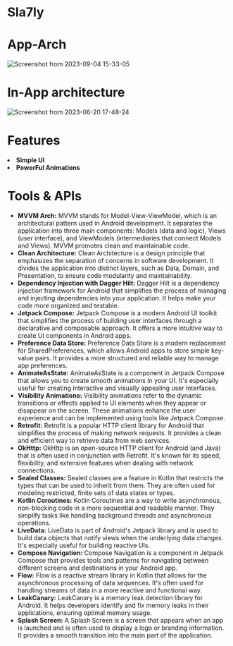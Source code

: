 # Sla7ly

  
# App-Arch
![Screenshot from 2023-09-04 15-33-05](https://github.com/sala7ly/Sla7ly/assets/72602749/9c93a8e1-2074-40f1-afb2-58cc15931945)


# In-App architecture
![Screenshot from 2023-06-20 17-48-24](https://github.com/ahmed-faroukk/AlalmiyaAlhura-Task/assets/72602749/cd582dec-d31f-41e1-b545-1c329e69940f)

# Features
<li>
  <strong>Simple UI</strong>
</li>
<li>
  <strong>  PowerFul Animations </strong>
    </li>

# Tools & APIs
<ul>
    <li>
      <strong>MVVM Arch:</strong>
      MVVM stands for Model-View-ViewModel, which is an architectural pattern used in Android development. It separates the application into three main components: Models (data and logic), Views (user interface), and ViewModels (intermediaries that connect Models and Views). MVVM promotes clean and maintainable code.
    </li>
    <li>
      <strong>Clean Architecture:</strong>
      Clean Architecture is a design principle that emphasizes the separation of concerns in software development. It divides the application into distinct layers, such as Data, Domain, and Presentation, to ensure code modularity and maintainability.
    </li>
    <li>
      <strong>Dependency Injection with Dagger Hilt:</strong>
      Dagger Hilt is a dependency injection framework for Android that simplifies the process of managing and injecting dependencies into your application. It helps make your code more organized and testable.
    </li>
    <li>
      <strong>Jetpack Compose:</strong>
      Jetpack Compose is a modern Android UI toolkit that simplifies the process of building user interfaces through a declarative and composable approach. It offers a more intuitive way to create UI components in Android apps.
    </li>
    <li>
      <strong>Preference Data Store:</strong>
      Preference Data Store is a modern replacement for SharedPreferences, which allows Android apps to store simple key-value pairs. It provides a more structured and reliable way to manage app preferences.
    </li>
    <li>
      <strong>AnimateAsState:</strong>
      AnimateAsState is a component in Jetpack Compose that allows you to create smooth animations in your UI. It's especially useful for creating interactive and visually appealing user interfaces.
    </li>
    <li>
      <strong>Visibility Animations:</strong>
      Visibility animations refer to the dynamic transitions or effects applied to UI elements when they appear or disappear on the screen. These animations enhance the user experience and can be implemented using tools like Jetpack Compose.
    </li>
    <li>
      <strong>Retrofit:</strong>
      Retrofit is a popular HTTP client library for Android that simplifies the process of making network requests. It provides a clean and efficient way to retrieve data from web services.
    </li>
    <li>
      <strong>OkHttp:</strong>
      OkHttp is an open-source HTTP client for Android (and Java) that is often used in conjunction with Retrofit. It's known for its speed, flexibility, and extensive features when dealing with network connections.
    </li>
    <li>
      <strong>Sealed Classes:</strong>
      Sealed classes are a feature in Kotlin that restricts the types that can be used to inherit from them. They are often used for modeling restricted, finite sets of data states or types.
    </li>
    <li>
      <strong>Kotlin Coroutines:</strong>
      Kotlin Coroutines are a way to write asynchronous, non-blocking code in a more sequential and readable manner. They simplify tasks like handling background threads and asynchronous operations.
    </li>
    <li>
      <strong>LiveData:</strong>
      LiveData is part of Android's Jetpack library and is used to build data objects that notify views when the underlying data changes. It's especially useful for building reactive UIs.
    </li>
    <li>
      <strong>Compose Navigation:</strong>
      Compose Navigation is a component in Jetpack Compose that provides tools and patterns for navigating between different screens and destinations in your Android app.
    </li>
    <li>
      <strong>Flow:</strong>
      Flow is a reactive stream library in Kotlin that allows for the asynchronous processing of data sequences. It's often used for handling streams of data in a more reactive and functional way.
    </li>
    <li>
      <strong>LeakCanary:</strong>
      LeakCanary is a memory leak detection library for Android. It helps developers identify and fix memory leaks in their applications, ensuring optimal memory usage.
    </li>
    <li>
      <strong>Splash Screen:</strong>
      A Splash Screen is a screen that appears when an app is launched and is often used to display a logo or branding information. It provides a smooth transition into the main part of the application.
    </li>
  </ul>

 
